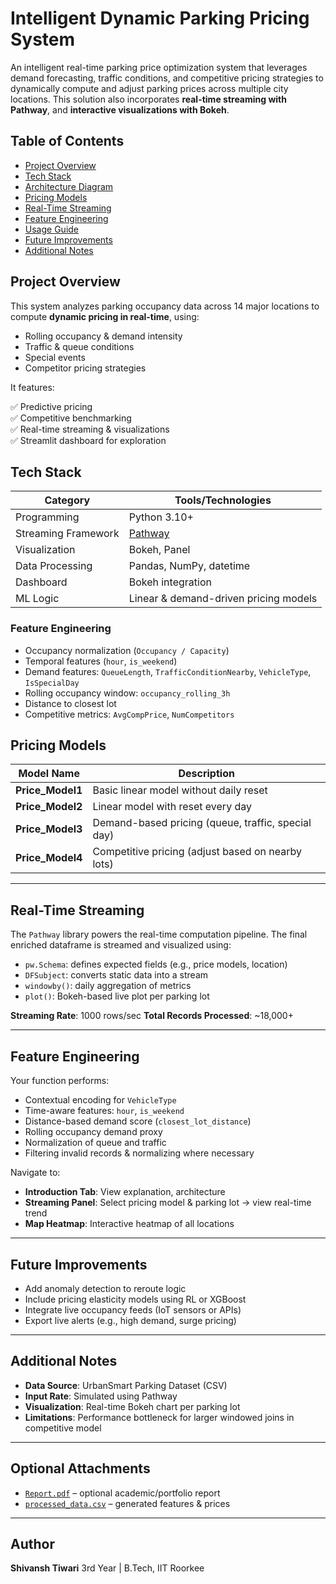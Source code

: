 # Intelligent Dynamic Parking Pricing System

An intelligent real-time parking price optimization system that leverages demand forecasting, traffic conditions, and competitive pricing strategies to dynamically compute and adjust parking prices across multiple city locations. This solution also incorporates **real-time streaming with Pathway**, and **interactive visualizations with Bokeh**.


## Table of Contents

- [ Project Overview](#-project-overview)
- [ Tech Stack](#-tech-stack)
- [ Architecture Diagram](#️-architecture-diagram)
- [ Pricing Models](#-pricing-models)
- [ Real-Time Streaming](#-real-time-streaming)
- [ Feature Engineering](#-feature-engineering)
- [ Usage Guide](#-usage-guide)
- [ Future Improvements](#-future-improvements)
- [ Additional Notes](#-additional-notes)


## Project Overview

This system analyzes parking occupancy data across 14 major locations to compute **dynamic pricing in real-time**, using:

- Rolling occupancy & demand intensity
- Traffic & queue conditions
- Special events
- Competitor pricing strategies

It features:

✅ Predictive pricing  
✅ Competitive benchmarking  
✅ Real-time streaming & visualizations  
✅ Streamlit dashboard for exploration


## Tech Stack

| Category            | Tools/Technologies                                  |
|---------------------|-----------------------------------------------------|
| Programming         | Python 3.10+                                        |
| Streaming Framework | [Pathway](https://pathway.com/)                     |
| Visualization       | Bokeh, Panel                                        |
| Data Processing     | Pandas, NumPy, datetime                             |
| Dashboard           | Bokeh integration                                   |
| ML Logic            | Linear & demand-driven pricing models               |



### Feature Engineering

* Occupancy normalization (`Occupancy / Capacity`)
* Temporal features (`hour`, `is_weekend`)
* Demand features: `QueueLength`, `TrafficConditionNearby`, `VehicleType`, `IsSpecialDay`
* Rolling occupancy window: `occupancy_rolling_3h`
* Distance to closest lot
* Competitive metrics: `AvgCompPrice`, `NumCompetitors`


## Pricing Models

| Model Name        | Description                                        |
| ----------------- | -------------------------------------------------- |
| **Price\_Model1** | Basic linear model without daily reset             |
| **Price\_Model2** | Linear model with reset every day                  |
| **Price\_Model3** | Demand-based pricing (queue, traffic, special day) |
| **Price\_Model4** | Competitive pricing (adjust based on nearby lots)  |


---

## Real-Time Streaming

The `Pathway` library powers the real-time computation pipeline. The final enriched dataframe is streamed and visualized using:

* `pw.Schema`: defines expected fields (e.g., price models, location)
* `DFSubject`: converts static data into a stream
* `windowby()`: daily aggregation of metrics
* `plot()`: Bokeh-based live plot per parking lot

**Streaming Rate**: 1000 rows/sec
**Total Records Processed**: \~18,000+

---

## Feature Engineering

Your function performs:

* Contextual encoding for `VehicleType`
* Time-aware features: `hour`, `is_weekend`
* Distance-based demand score (`closest_lot_distance`)
* Rolling occupancy demand proxy
* Normalization of queue and traffic
* Filtering invalid records & normalizing where necessary


Navigate to:

* **Introduction Tab**: View explanation, architecture
* **Streaming Panel**: Select pricing model & parking lot → view real-time trend
* **Map Heatmap**: Interactive heatmap of all locations

---

## Future Improvements

* Add anomaly detection to reroute logic
* Include pricing elasticity models using RL or XGBoost
* Integrate live occupancy feeds (IoT sensors or APIs)
* Export live alerts (e.g., high demand, surge pricing)

---

## Additional Notes

* **Data Source**: UrbanSmart Parking Dataset (CSV)
* **Input Rate**: Simulated using Pathway
* **Visualization**: Real-time Bokeh chart per parking lot
* **Limitations**: Performance bottleneck for larger windowed joins in competitive model

---

## Optional Attachments

* [`Report.pdf`](./report.pdf) – optional academic/portfolio report
* [`processed_data.csv`](./processed_data.csv) – generated features & prices

---

## Author

**Shivansh Tiwari**
3rd Year | B.Tech, IIT Roorkee

